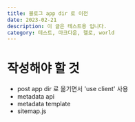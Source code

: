 ```yaml
---
title: 블로그 app dir 로 이전
date: 2023-02-21
description: 이 글은 테스트용 입니다.
category: 테스트, 마크다운, 헬로, world
---
```


# 작성해야 할 것

- post app dir 로 옮기면서 'use client' 사용
- metadata api
- metadata template
- sitemap.js
